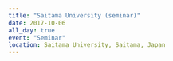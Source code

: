 ```yaml
---
title: "Saitama University (seminar)"
date: 2017-10-06
all_day: true
event: "Seminar"
location: Saitama University, Saitama, Japan
---
```

